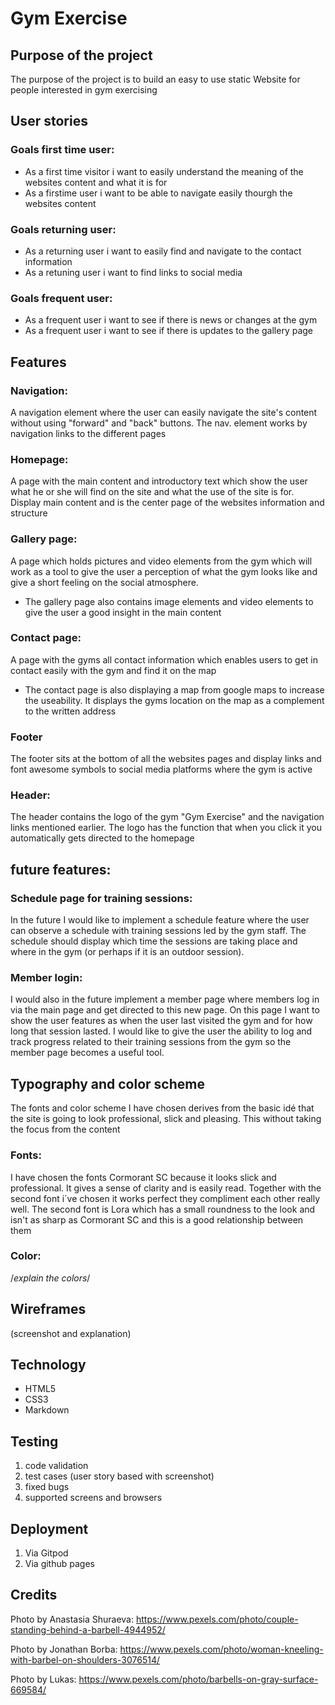  # Gym Exercise
 
## Purpose of the project
The purpose of the project is to build an easy to use static Website for people interested in gym exercising
 
## User stories
 
### Goals first time user:
* As a first time visitor i want to easily understand the meaning of the websites content and what it is for
* As a firstime user i want to be able to navigate easily thourgh the websites content 

### Goals returning user:
* As a returning user i want to easily find and navigate to the contact information
* As a retuning user i want to find links to social media

### Goals frequent user:
* As a frequent user i want to see if there is news or changes at the gym
* As a frequent user i want to see if there is updates to the gallery page
 
## Features
 
### Navigation:
A navigation element where the user can easily navigate the site's content without using "forward" and "back" buttons. The nav. element works by navigation links to the different pages
 
### Homepage:
A page with the main content and introductory text which show the user what he or she will find on the site and what the use of the site is for. Display main content and is the center page of the websites information and structure
 
### Gallery page:
A page which holds pictures and video elements from the gym which will work as a tool to give the user a perception of what the gym looks like and give a short feeling on the social atmosphere.
* The gallery page also contains image elements and video elements to give the user a good insight in the main content
 
### Contact page:
A page with the gyms all contact information which enables users to get in contact easily with the gym and find it on the map
* The contact page is also displaying a map from google maps to increase the useability. It displays the gyms location on the map as a complement to the written address
 
### Footer
The footer sits at the bottom of all the websites pages and display links and font awesome symbols to social media platforms where the gym is active
 
### Header:
The header contains the logo of the gym "Gym Exercise" and the navigation links mentioned earlier. The logo has the function that when you click it you automatically gets directed to the homepage
 
## future features:
 
### Schedule page for training sessions:
In the future I would like to implement a schedule feature where the user can observe a schedule with training sessions led by the gym staff. The schedule should display which time the sessions are taking place and where in the gym (or perhaps if it is an outdoor session).
 
### Member login:
I would also in the future implement a member page where members log in via the main page and get directed to this new page. On this page I want to show the user features as when the user last visited the gym and for how long that session lasted. I would like to give the user the ability to log and track progress related to their training sessions from the gym so the member page becomes a useful tool.
 
## Typography and color scheme
The fonts and color scheme I have chosen derives from the basic idé that the site is going to look professional, slick and pleasing. This without taking the focus from the content
### Fonts:
I have chosen the fonts Cormorant SC because it looks slick and professional. It gives a sense of clarity and is easily read. Together with the second font i´ve chosen it works perfect they compliment each other really well. The second font is Lora which has a small roundness to the look and isn't as sharp as Cormorant SC and this is a good relationship between them
 
### Color:
/*explain the colors*/
 
## Wireframes
 
 
(screenshot and explanation)
 
## Technology
* HTML5
* CSS3
* Markdown
 
 
 
## Testing
 
1. code validation
2. test cases (user story based with screenshot)
3. fixed bugs
4. supported screens and browsers
 
## Deployment
 
1. Via Gitpod
2. Via github pages
 
## Credits

Photo by  Anastasia  Shuraeva: https://www.pexels.com/photo/couple-standing-behind-a-barbell-4944952/

Photo by Jonathan Borba: https://www.pexels.com/photo/woman-kneeling-with-barbel-on-shoulders-3076514/

Photo by Lukas: https://www.pexels.com/photo/barbells-on-gray-surface-669584/